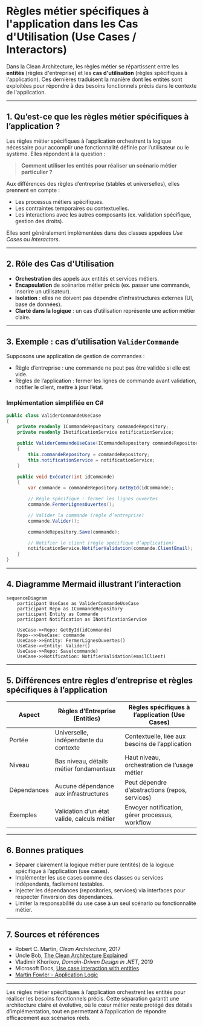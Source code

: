 # Règles métier spécifiques à l'application dans les Cas d'Utilisation (Use Cases / Interactors)

Dans la Clean Architecture, les règles métier se répartissent entre les **entités** (règles d'entreprise) et les **cas d'utilisation** (règles spécifiques à l'application). Ces dernières traduisent la manière dont les entités sont exploitées pour répondre à des besoins fonctionnels précis dans le contexte de l'application.

---

## 1. Qu’est-ce que les règles métier spécifiques à l’application ?

Les règles métier spécifiques à l’application orchestrent la logique nécessaire pour accomplir une fonctionnalité définie par l’utilisateur ou le système. Elles répondent à la question :

> **Comment utiliser les entités pour réaliser un scénario métier particulier ?**

Aux différences des règles d’entreprise (stables et universelles), elles prennent en compte :

- Les processus métiers spécifiques.  
- Les contraintes temporaires ou contextuelles.  
- Les interactions avec les autres composants (ex. validation spécifique, gestion des droits).

Elles sont généralement implémentées dans des classes appelées *Use Cases* ou *Interactors*.

---

## 2. Rôle des Cas d'Utilisation

- **Orchestration** des appels aux entités et services métiers.  
- **Encapsulation** de scénarios métier précis (ex. passer une commande, inscrire un utilisateur).  
- **Isolation** : elles ne doivent pas dépendre d’infrastructures externes (UI, base de données).  
- **Clarté dans la logique** : un cas d’utilisation représente une action métier claire.

---

## 3. Exemple : cas d’utilisation `ValiderCommande`

Supposons une application de gestion de commandes :

- Règle d’entreprise : une commande ne peut pas être validée si elle est vide.  
- Règles de l’application : fermer les lignes de commande avant validation, notifier le client, mettre à jour l’état.

### Implémentation simplifiée en C#

```csharp
public class ValiderCommandeUseCase
{
    private readonly ICommandeRepository commandeRepository;
    private readonly INotificationService notificationService;

    public ValiderCommandeUseCase(ICommandeRepository commandeRepository, INotificationService notificationService)
    {
        this.commandeRepository = commandeRepository;
        this.notificationService = notificationService;
    }

    public void Exécuter(int idCommande)
    {
        var commande = commandeRepository.GetById(idCommande);

        // Règle spécifique : fermer les lignes ouvertes
        commande.FermerLignesOuvertes();

        // Valider la commande (règle d’entreprise)
        commande.Valider();

        commandeRepository.Save(commande);

        // Notifier le client (règle spécifique d’application)
        notificationService.NotifierValidation(commande.ClientEmail);
    }
}
```

---

## 4. Diagramme Mermaid illustrant l’interaction

```mermaid
sequenceDiagram
    participant UseCase as ValiderCommandeUseCase
    participant Repo as ICommandeRepository
    participant Entity as Commande
    participant Notification as INotificationService

    UseCase->>Repo: GetById(idCommande)
    Repo-->>UseCase: commande
    UseCase->>Entity: FermerLignesOuvertes()
    UseCase->>Entity: Valider()
    UseCase->>Repo: Save(commande)
    UseCase->>Notification: NotifierValidation(emailClient)
```

---

## 5. Différences entre règles d’entreprise et règles spécifiques à l’application

| Aspect                    | Règles d’Entreprise (Entities)              | Règles spécifiques à l’application (Use Cases)      |
|--------------------------|---------------------------------------------|-----------------------------------------------------|
| Portée                  | Universelle, indépendante du contexte         | Contextuelle, liée aux besoins de l’application     |
| Niveau                   | Bas niveau, détails métier fondamentaux         | Haut niveau, orchestration de l’usage métier        |
| Dépendances             | Aucune dépendance aux infrastructures           | Peut dépendre d’abstractions (repos, services)       |
| Exemples                | Validation d’un état valide, calculs métier      | Envoyer notification, gérer processus, workflow     |

---

## 6. Bonnes pratiques

- Séparer clairement la logique métier pure (entités) de la logique spécifique à l’application (use cases).  
- Implémenter les use cases comme des classes ou services indépendants, facilement testables.  
- Injecter les dépendances (repositories, services) via interfaces pour respecter l’inversion des dépendances.  
- Limiter la responsabilité du use case à un seul scénario ou fonctionnalité métier.

---

## 7. Sources et références

- Robert C. Martin, *Clean Architecture*, 2017  
- Uncle Bob, [The Clean Architecture Explained](https://blog.cleancoder.com/uncle-bob/2012/08/13/the-clean-architecture.html)  
- Vladimir Khorikov, *Domain-Driven Design in .NET*, 2019  
- Microsoft Docs, [Use case interaction with entities](https://docs.microsoft.com/en-us/dotnet/architecture/modern-web-apps-azure/common-web-application-architectures#use-case-logic)  
- [Martin Fowler - Application Logic](https://martinfowler.com/bliki/ApplicationLogic.html)  

---

Les règles métier spécifiques à l’application orchestrent les entités pour réaliser les besoins fonctionnels précis. Cette séparation garantit une architecture claire et évolutive, où le cœur métier reste protégé des détails d’implémentation, tout en permettant à l’application de répondre efficacement aux scénarios réels.